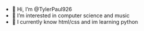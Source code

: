 - 👋 Hi, I’m @TylerPaul926
- 👀 I’m interested in computer science and music
- 🌱 I currently know html/css and im learning python


<!---
TylerPaul926/TylerPaul926 is a ✨ special ✨ repository because its `README.md` (this file) appears on your GitHub profile.
You can click the Preview link to take a look at your changes.
--->
